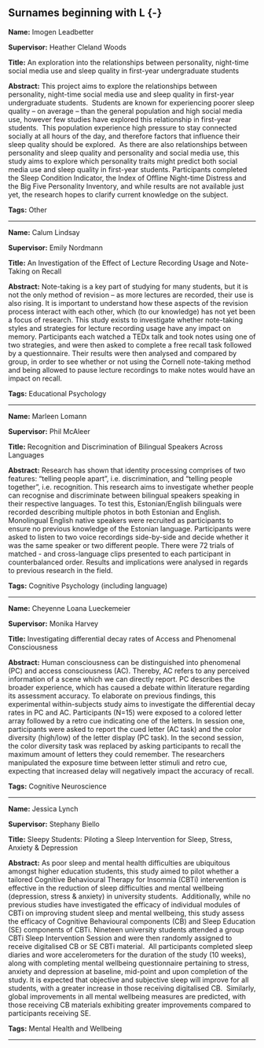 



## Surnames beginning with L {-}

**Name:** Imogen Leadbetter

**Supervisor:** Heather Cleland Woods

**Title:** An exploration into the relationships between personality, night-time social media use and sleep quality in first-year undergraduate students

**Abstract:** This project aims to explore the relationships between personality, night-time social media use and sleep quality in first-year undergraduate students.  Students are known for experiencing poorer sleep quality – on average – than the general population and high social media use, however few studies have explored this relationship in first-year students.  This population experience high pressure to stay connected socially at all hours of the day, and therefore factors that influence their sleep quality should be explored.  As there are also relationships between personality and sleep quality and personality and social media use, this study aims to explore which personality traits might predict both social media use and sleep quality in first-year students.  Participants completed the Sleep Condition Indicator, the Index of Offline Night-time Distress and the Big Five Personality Inventory, and while results are not available just yet, the research hopes to clarify current knowledge on the subject.

**Tags:** Other   

---



**Name:** Calum Lindsay

**Supervisor:** Emily Nordmann

**Title:** An Investigation of the Effect of Lecture Recording Usage and Note-Taking on Recall

**Abstract:** Note-taking is a key part of studying for many students, but it is not the only method of revision – as more lectures are recorded, their use is also rising. It is important to understand how these aspects of the revision process interact with each other, which (to our knowledge) has not yet been a focus of research. This study exists to investigate whether note-taking styles and strategies for lecture recording usage have any impact on memory. Participants each watched a TEDx talk and took notes using one of two strategies, and were then asked to complete a free recall task followed by a questionnaire. Their results were then analysed and compared by group, in order to see whether or not using the Cornell note-taking method and being allowed to pause lecture recordings to make notes would have an impact on recall.

**Tags:** Educational Psychology   

---



**Name:** Marleen Lomann

**Supervisor:** Phil McAleer

**Title:** Recognition and Discrimination of Bilingual Speakers Across Languages

**Abstract:** Research has shown that identity processing comprises of two features: “telling people apart”, i.e. discrimination, and “telling people together”, i.e. recognition. This research aims to investigate whether people can recognise and discriminate between bilingual speakers speaking in their respective languages. To test this, Estonian/English bilinguals were recorded describing multiple photos in both Estonian and English. Monolingual English native speakers were recruited as participants to ensure no previous knowledge of the Estonian language. Participants were asked to listen to two voice recordings side-by-side and decide whether it was the same speaker or two different people. There were 72 trials of matched - and cross-language clips presented to each participant in counterbalanced order. Results and implications were analysed in regards to previous research in the field. 

**Tags:** Cognitive Psychology (including language)   

---



**Name:** Cheyenne Loana Lueckemeier

**Supervisor:** Monika Harvey

**Title:** Investigating differential decay rates of Access and Phenomenal Consciousness

**Abstract:** Human consciousness can be distinguished into phenomenal (PC) and access consciousness (AC). Thereby, AC refers to any perceived information of a scene which we can directly report. PC describes the broader experience, which has caused a debate within literature regarding its assessment accuracy. To elaborate on previous findings, this experimental within-subjects study aims to investigate the differential decay rates in PC and AC. Participants (N=15) were exposed to a colored letter array followed by a retro cue indicating one of the letters. In session one, participants were asked to report the cued letter (AC task) and the color diversity (high/low) of the letter display (PC task). In the second session, the color diversity task was replaced by asking participants to recall the maximum amount of letters they could remember. The researchers manipulated the exposure time between letter stimuli and retro cue, expecting that increased delay will negatively impact the accuracy of recall.

**Tags:** Cognitive Neuroscience   

---



**Name:** Jessica Lynch

**Supervisor:** Stephany Biello

**Title:** Sleepy Students: Piloting a Sleep Intervention for Sleep, Stress, Anxiety & Depression

**Abstract:** As poor sleep and mental health difficulties are ubiquitous amongst higher education students, this study aimed to pilot whether a tailored Cognitive Behavioural Therapy for Insomnia (CBTi) intervention is effective in the reduction of sleep difficulties and mental wellbeing (depression, stress &amp; anxiety) in university students.  Additionally, while no previous studies have investigated the efficacy of individual modules of CBTi on improving student sleep and mental wellbeing, this study assess the efficacy of Cognitive Behavioural components (CB) and Sleep Education (SE) components of CBTi. Nineteen university students attended a group CBTi Sleep Intervention Session and were then randomly assigned to receive digitalised CB or SE CBTi material.  All participants completed sleep diaries and wore accelerometers for the duration of the study (10 weeks), along with completing mental wellbeing questionnaire pertaining to stress, anxiety and depression at baseline, mid-point and upon completion of the study. It is expected that objective and subjective sleep will improve for all students, with a greater increase in those receiving digitalised CB.  Similarly, global improvements in all mental wellbeing measures are predicted, with those receiving CB materials exhibiting greater improvements compared to participants receiving SE.  

**Tags:** Mental Health and Wellbeing   

---

